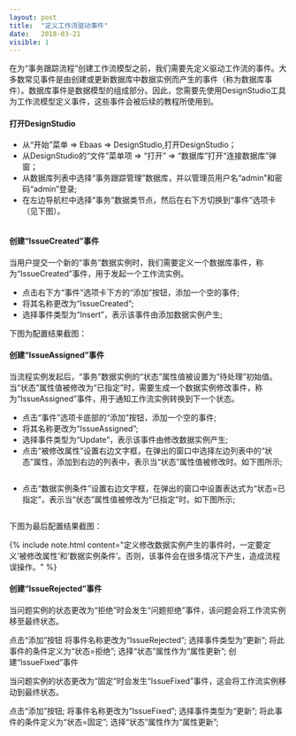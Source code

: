 ```yaml
---
layout: post
title:  "定义工作流驱动事件"
date:   2018-03-21
visible: 1
---
```


在为“事务跟踪流程”创建工作流模型之前，我们需要先定义驱动工作流的事件。大多数常见事件是由创建或更新数据库中数据实例而产生的事件（称为数据库事件）。数据库事件是数据模型的组成部分。因此，您需要先使用DesignStudio工具为工作流模型定义事件，这些事件会被后续的教程所使用到。

#### 打开DesignStudio

* 从“开始”菜单 => Ebaas => DesignStudio,打开DesignStudio；
* 从DesignStudio的“文件”菜单项 => “打开” => “数据库”打开“连接数据库”弹窗；
* 从数据库列表中选择“事务跟踪管理”数据库，并以管理员用户名“admin”和密码“admin”登录;
* 在左边导航栏中选择“事务”数据类节点，然后在右下方切换到“事件”选项卡 （见下图）。

<img src="{{'/assets/img/2018-3-21-定义数据库事件.png' | prepend: site.baseurl }}" alt="">

#### 创建“IssueCreated”事件

当用户提交一个新的“事务”数据实例时，我们需要定义一个数据库事件，称为“IssueCreated”事件，用于发起一个工作流实例。

* 点击右下方“事件”选项卡下方的“添加”按钮，添加一个空的事件;
* 将其名称更改为“IssueCreated”;
* 选择事件类型为“Insert”，表示该事件由添加数据实例产生;

下图为配置结果截图：
<img src="{{'/assets/img/2018-3-21-定义IssureCreated事件.png' | prepend: site.baseurl }}" alt="">

#### 创建“IssueAssigned”事件

当流程实例发起后，“事务”数据实例的“状态”属性值被设置为“待处理”初始值。当“状态”属性值被修改为“已指定”时，需要生成一个数据实例修改事件，称为“IssueAssigned”事件，用于通知工作流实例转换到下一个状态。

* 点击“事件”选项卡底部的“添加”按钮，添加一个空的事件;
* 将其名称更改为“IssueAssigned”;
* 选择事件类型为“Update”，表示该事件由修改数据实例产生;
* 点击“被修改属性”设置右边文字框，在弹出的窗口中选择左边列表中的“状态”属性，添加到右边的列表中，表示当“状态”属性值被修改时。如下图所示;
<img src="{{'/assets/img/2018-3-21-定义IssueAssigned修改属性.png' | prepend: site.baseurl }}" alt="">

* 点击“数据实例条件”设置右边文字框，在弹出的窗口中设置表达式为“状态=已指定”，表示当“状态”属性值被修改为“已指定”时。如下图所示;
<img src="{{'/assets/img/2018-3-21-定义IssueAssigned数据条件.png' | prepend: site.baseurl }}" alt="">

下图为最后配置结果截图：
<img src="{{'/assets/img/2018-3-21-定义IssureAssigned事件.png' | prepend: site.baseurl }}" alt="">

{% include note.html content="定义修改数据实例产生的事件时，一定要定义‘被修改属性’和‘数据实例条件’。否则，该事件会在很多情况下产生，造成流程误操作。" %}

#### 创建“IssueRejected”事件

当问题实例的状态更改为“拒绝”时会发生“问题拒绝”事件，该问题会将工作流实例移至最终状态。

点击“添加”按钮
将事件名称更改为“IssueRejected”;
选择事件类型为“更新”;
将此事件的条件定义为“状态=拒绝”;
选择“状态”属性作为“属性更新”;
创建“IssueFixed”事件

当问题实例的状态更改为“固定”时会发生“IssueFixed”事件，这会将工作流实例移动到最终状态。

点击“添加”按钮;
将事件名称更改为“IssueFixed”;
选择事件类型为“更新”;
将此事件的条件定义为“状态=固定”;
选择“状态”属性作为“属性更新”;
